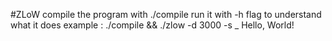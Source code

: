 #ZLoW
compile the program with ./compile
run it with -h flag to understand what it does
example : 
./compile && ./zlow -d 3000 -s _ Hello, World!
